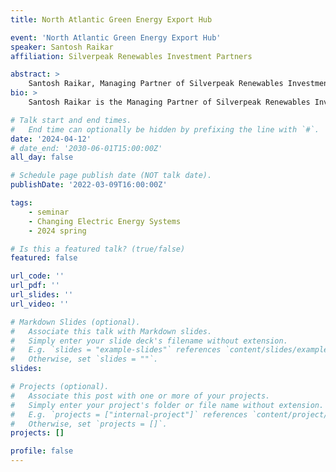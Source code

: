 ```yaml
---
title: North Atlantic Green Energy Export Hub

event: 'North Atlantic Green Energy Export Hub'
speaker: Santosh Raikar
affiliation: Silverpeak Renewables Investment Partners

abstract: >
    Santosh Raikar, Managing Partner of Silverpeak Renewables Investment Partners, is responsible for leading the firm's renewable energy sector platform and will be discussing with our group an exciting project in Newfoundland, Canada, which aims at bringing together hydrogen production and renewable energy generation.
bio: >
    Santosh Raikar is the Managing Partner of Silverpeak Renewables Investment Partners, responsible for leading the firm’s new renewable energy sector platform. Santosh has more than 20 years of experience in energy and infrastructure project finance, including renewable energy, oil & gas, power, and midstream infrastructure assets. Prior to joining Silverpeak, he was a Managing Director in the Renewable Energy Investments Group at State Street where he was responsible for leading a team in originating, structuring, and executing tax equity investments in the U.S. renewable energy sector. Santosh previously worked at Deutsche Bank and Lehman Brothers in Principal Investment areas. He holds two Master of Science degrees, one in Technology and Policy Program from the Massachusetts Institute of Technology and the other in Electrical Engineering from Arizona State University, as well as a BS in Electrical Engineering from the University of Mumbai. Santosh also teaches a full-semester graduate level course titled “Renewable Energy Investments” at Carroll School of Management (Boston College). His first book, Renewable Energy Finance: Theory and Practice, was published by Elsevier in December 2019.

# Talk start and end times.
#   End time can optionally be hidden by prefixing the line with `#`.
date: '2024-04-12'
# date_end: '2030-06-01T15:00:00Z'
all_day: false

# Schedule page publish date (NOT talk date).
publishDate: '2022-03-09T16:00:00Z'

tags:
    - seminar
    - Changing Electric Energy Systems
    - 2024 spring

# Is this a featured talk? (true/false)
featured: false

url_code: ''
url_pdf: ''
url_slides: ''
url_video: ''

# Markdown Slides (optional).
#   Associate this talk with Markdown slides.
#   Simply enter your slide deck's filename without extension.
#   E.g. `slides = "example-slides"` references `content/slides/example-slides.md`.
#   Otherwise, set `slides = ""`.
slides:

# Projects (optional).
#   Associate this post with one or more of your projects.
#   Simply enter your project's folder or file name without extension.
#   E.g. `projects = ["internal-project"]` references `content/project/deep-learning/index.md`.
#   Otherwise, set `projects = []`.
projects: []

profile: false
---
```




<br>
